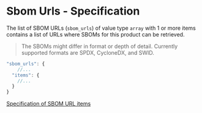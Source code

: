 # Sbom Urls - Specification

The list of SBOM URLs (`sbom_urls`) of value type `array` with 1 or more items contains a list of URLs where SBOMs for this product can be retrieved.

> The SBOMs might differ in format or depth of detail. Currently supported formats are SPDX, CycloneDX, and SWID.

```javascript
"sbom_urls": {
    //...
  "items": {
    //...
  }
}
```

[Specification of SBOM URL items](types/full_product_name/product_identification_helper/sbom_urls/sbom_url-spec.en.md)
